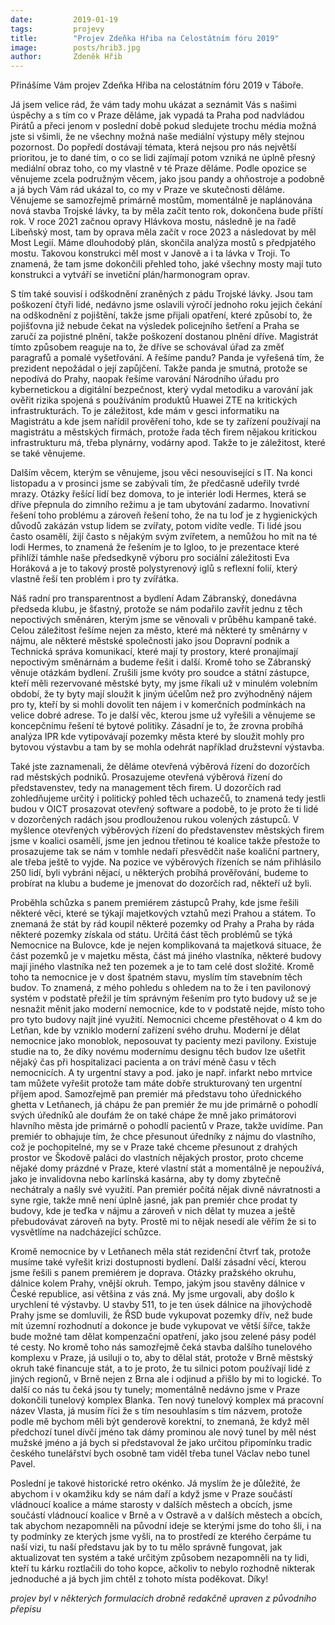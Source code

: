 ```yaml
---
date:         2019-01-19
tags:         projevy
title:        "Projev Zdeňka Hřiba na Celostátním fóru 2019"
image: 	      posts/hrib3.jpg
author:       Zdeněk Hřib
---
```


Přinášíme Vám projev Zdeňka Hřiba na celostátním fóru 2019 v Táboře.

<div align="center">
 <!-- Load Facebook SDK for JavaScript -->
  <div id="fb-root"></div>
  <script>(function(d, s, id) {
    var js, fjs = d.getElementsByTagName(s)[0];
    if (d.getElementById(id)) return;
    js = d.createElement(s); js.id = id;
    js.src = "https://connect.facebook.net/en_US/sdk.js#xfbml=1&version=v2.6";
    fjs.parentNode.insertBefore(js, fjs);
  }(document, 'script', 'facebook-jssdk'));</script>

  <!-- Your embedded video player code -->
  <div class="fb-video" data-href="https://www.facebook.com/ceska.piratska.strana/videos/1208337965983792/?t=12384" data-width="500" data-show-text="false">
    <div class="fb-xfbml-parse-ignore">
    </div>
  </div>
</div>


Já jsem velice rád, že vám tady mohu ukázat a seznámit Vás s našimi úspěchy a s tím co v Praze děláme, jak vypadá ta Praha pod nadvládou Pirátů a přeci jenom v poslední době pokud sledujete trochu média možná jste si všimli, že ne všechny možná naše mediální výstupy měly stejnou pozornost. Do popředí dostávají témata, která nejsou pro nás největší prioritou, je to dané tím, o co se lidi zajímají potom vzniká ne úplně přesný mediální obraz toho, co my vlastně v té Praze děláme. Podle opozice se věnujeme zcela podružným věcem, jako jsou pandy a ohňostroje a podobně a já bych Vám rád ukázal to, co my v Praze ve skutečnosti děláme. Věnujeme se samozřejmě primárně mostům, momentálně je naplánována nová stavba Trojské lávky, ta by měla začít tento rok, dokončena bude příští rok. V roce 2021 začnou opravy Hlávkova mostu, následně je na řadě Libeňský most, tam by oprava měla začít v roce 2023 a následovat by měl Most Legií. Máme dlouhodobý plán, skončila analýza mostů s předpjatého mostu. Takovou konstrukci měl most v Janově a i ta lávka v Troji. To znamená, že tam jsme dokončili přehled toho, jaké všechny mosty mají tuto konstrukci a vytváří se invetiční plán/harmonogram oprav.

S tím také souvisí i odškodnění zraněných z pádu Trojské lávky. Jsou tam poškození čtyři lidé, nedávno jsme oslavili výročí jednoho roku jejich čekání na odškodnění z pojištění, takže jsme přijali opatření, které způsobí to, že pojišťovna již nebude čekat na výsledek policejního šetření a Praha se zaručí za pojistné plnění, takže poškození dostanou plnění dříve. Magistrát tímto způsobem reaguje na to, že dříve se schovával úřad za změť paragrafů a pomalé vyšetřování. A řešíme pandu? Panda je vyřešená tím, že prezident nepožádal o její zapůjčení. Takže panda je smutná, protože se nepodívá do Prahy, naopak řešíme varování Národního úřadu pro kybernetickou a digitální bezpečnost, který vydal metodiku a varování jak ověřit rizika spojená s používáním produktů Huawei ZTE na kritických infrastrukturách. To je záležitost, kde mám v gesci informatiku na Magistrátu a kde jsem nařídil prověření toho, kde se ty zařízení používají na magistrátu a městských firmách, protože řada těch firem nějakou kritickou infrastrukturu má, třeba plynárny, vodárny apod. Takže to je záležitost, které se také věnujeme.

Dalším věcem, kterým se věnujeme, jsou věci nesouvisející s IT. Na konci listopadu a v prosinci jsme se zabývali tím, že předčasně udeřily tvrdé mrazy. Otázky řešící lidí bez domova, to je interiér lodi Hermes, která se dříve přepnula do zimního režimu a je tam ubytování zadarmo. Inovativní řešení toho problému a zároveň řešení toho, že na tu loď je z hygienických důvodů zakázán vstup lidem se zvířaty, potom vidíte vedle. Ti lidé jsou často osamělí, žijí často s nějakým svým zvířetem, a nemůžou ho mít na té lodi Hermes, to znamená že řešením je to Igloo, to je prezentace které přihlíží támhle naše předsedkyně výboru pro sociální záležitosti Eva Horáková a je to takový prostě polystyrenový iglů s reflexní folií, který vlastně řeší ten problém i pro ty zvířátka.

Náš radní pro transparentnost a bydlení Adam Zábranský, donedávna předseda klubu, je šťastný, protože se nám podařilo zavřít jednu z těch nepoctivých směnáren, kterým jsme se věnovali v průběhu kampaně také. Celou záležitost řešíme nejen za město, které má některé ty směnárny v nájmu, ale některé městské společnosti jako jsou Dopravní podnik a Technická správa komunikací, které mají ty prostory, které pronajímají nepoctivým směnárnám a budeme řešit i další. Kromě toho se Zábranský věnuje otázkám bydlení. Zrušili jsme kvóty pro soudce a státní zástupce, kteří měli rezervované městské byty, my jsme říkali už v minulém volebním období, že ty byty mají sloužit k jiným účelům než pro zvýhodněný nájem pro ty, kteří by si mohli dovolit ten nájem i v komerčních podmínkách na velice dobré adrese. To je další věc, kterou jsme už vyřešili a věnujeme se koncepčnímu řešení té bytové politiky. Zásadní je to, že zrovna probíhá analýza IPR kde vytipovávají pozemky města které by sloužit mohly pro bytovou výstavbu a tam by se mohla odehrát například družstevní výstavba.

Také jste zaznamenali, že děláme otevřená výběrová řízení do dozorčích rad městských podniků. Prosazujeme otevřená výběrová řízení do představenstev, tedy na management těch firem. U dozorčích rad zohledňujeme určitý i politický pohled těch uchazečů, to znamená tedy jestli budou v OICT prosazovat otevřený software a podobě, to je proto že ti lidé v dozorčených radách jsou prodlouženou rukou volených zástupců. V myšlence otevřených výběrových řízení do představenstev městských firem jsme v koalici osamělí, jsme jen jednou třetinou té koalice takže přestože to prosazujeme tak se nám v tomhle nedaří přesvědčit naše koaliční partnery, ale třeba ještě to vyjde. Na pozice ve výběrových řízeních se nám přihlásilo 250 lidí, byli vybráni nějací, u některých probíhá prověřování, budeme to probírat na klubu a budeme je jmenovat do dozorčích rad, někteří už byli.

Proběhla schůzka s panem premiérem zástupců Prahy, kde jsme řešili některé věci, které se týkají majetkových vztahů mezi Prahou a státem. To znemaná že stát by rád koupil některé pozemky od Prahy a Praha by ráda některé pozemky získala od státu. Určitá část těch problémů se týká Nemocnice na Bulovce, kde je nejen komplikovaná ta majetková situace, že část pozemků je v majetku města, část má jiného vlastníka, některé budovy mají jiného vlastníka než ten pozemek a je to tam celé dost složité. Kromě toho ta nemocnice je v dost špatném stavu, myslím tím stavebním těch budov. To znamená, z mého pohledu s ohledem na to že i ten pavilonový systém v podstatě přežil je tím správným řešením pro tyto budovy už se je nesnažit měnit jako moderní nemocnice, kde to v podstatě nejde, místo toho pro tyto budovy najít jiné využití. Nemocnici chceme přestěhovat o 4 km do Letňan, kde by vzniklo moderní zařízení svého druhu. Moderní je dělat nemocnice jako monoblok, neposouvat ty pacienty mezi pavilony. Existuje studie na to, že díky novému modernímu designu těch budov lze ušetřit nějaký čas při hospitalizaci pacienta a on tráví méně času v těch nemocnicích. A ty urgentní stavy a pod. jako je např. infarkt nebo mrtvice tam můžete vyřešit protože tam máte dobře strukturovaný ten urgentní příjem apod. Samozřejmě pan premiér má představu toho úřednického ghetta v Letňanech, já chápu že pan premiér že mu jde primárně o pohodlí svých úředníků ale doufám že on také chápe že mně jako primátorovi hlavního města jde primárně o pohodlí pacientů v Praze, takže uvidíme. Pan premiér to obhajuje tím, že chce přesunout úředníky z nájmu do vlastního, což je pochopitelné, my se v Praze také chceme přesunout z drahých prostor ve Škodově paláci do vlastních nějakých prostor, proto chceme nějaké domy prázdné v Praze, které vlastní stát a momentálně je nepoužívá, jako je invalidovna nebo karlínská kasárna, aby ty domy zbytečně nechátraly a našly své využití. Pan premiér počítá nějak divně návratnosti a syne
rgie, takže mně není úplně jasné, jak pan premiér chce prodat ty budovy, kde je teďka v nájmu a zároveň v nich dělat ty muzea a ještě přebudovávat zároveň na byty. Prostě mi to nějak nesedí ale věřím že si to vysvětlíme na nadcházející schůzce.

Kromě nemocnice by v Letňanech měla stát rezidenční čtvrť tak, protože musíme také vyřešit krizi dostupnosti bydlení. Další zásadní věcí, kterou jsme řešili s panem premiérem je doprava. Otázky pražského okruhu, dálnice kolem Prahy, vnější okruh. Tempo, jakým jsou stavěny dálnice v České republice, asi většina z vás zná. My jsme urgovali, aby došlo k urychlení té výstavby. U stavby 511, to je ten úsek dálnice na jihovýchodě Prahy jsme se domluvili, že ŘSD bude vykupovat pozemky dřív, než bude mít územní rozhodnutí a dokonce je bude vykupovat ve větší šířce, takže bude možné tam dělat kompenzační opatření, jako jsou zelené pásy podél té cesty. No kromě toho nás samozřejmě čeká stavba dalšího tunelového komplexu v Praze, já usiluji o to, aby to dělal stát, protože v Brně městský okruh také financuje stát, a to je proto, že tu silnici potom používají lidé z jiných regionů, v Brně nejen z Brna ale i odjinud a přišlo by mi to logické. To další co nás tu čeká jsou ty tunely; momentálně nedávno jsme v Praze dokončili tunelový komplex Blanka. Ten nový tunelový komplex má pracovní název Vlasta, já musím říci že s tím nesouhlasím s tím názvem, protože podle mě bychom měli být genderově korektní, to znemaná, že když měl předchozí tunel dívčí jméno tak dámy prominou ale nový tunel by měl nést mužské jméno a já bych si představoval že jako určitou připomínku tradic českého tunelářství bych osobně tam viděl třeba tunel Václav nebo tunel Pavel.

Poslední je takové historické retro okénko. Já myslím že je důležité, že abychom i v okamžiku kdy se nám daří a když jsme v Praze součástí vládnoucí koalice a máme starosty v dalších městech a obcích, jsme součástí vládnoucí koalice v Brně a v Ostravě a v dalších městech a obcích, tak abychom nezapomněli na původní ideje se kterými jsme do toho šli, i na ty podmínky ze kterých jsme vyšli, na to prostředí ze kterého čerpáme tu naší vizi, tu naší představu jak by to tu mělo správně fungovat, jak aktualizovat ten systém a také určitým způsobem nezapomněli na ty lidi, kteří tu kárku roztlačili do toho kopce, ačkoliv to nebylo rozhodně nikterak jednoduché a já bych jim chtěl z tohoto místa poděkovat. Díky!

*projev byl v některých formulacích drobně redakčně upraven z původního přepisu*
